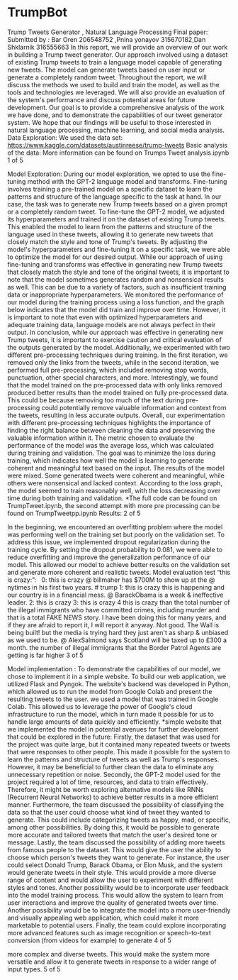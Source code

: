 # TrumpBot
 Trump Tweets Generator , Natural Language Processing Final paper:
Submitted by : Bar Oren 206548752 ,Pnina yonayov 315670182,Dan Shklarnik 316555663
In this report, we will provide an overview of our work in building a Trump tweet generator. Our approach involved using a dataset of existing Trump tweets to train a language model capable of generating new tweets. The model can generate tweets based on user input or generate a completely random tweet.
Throughout the report, we will discuss the methods we used to build and train the model, as well as the tools and technologies we leveraged. We will also provide an evaluation of the system's performance and discuss potential areas for future development.
Our goal is to provide a comprehensive analysis of the work we have done, and to demonstrate the capabilities of our tweet generator system. We hope that our findings will be useful to those interested in natural language processing, machine learning, and social media analysis.
Data Exploration:
We used the data set: https://www.kaggle.com/datasets/austinreese/trump-tweets Basic analysis of the data:
More information can be found on Trumps Tweet analysis.ipynb
       1 of 5

 Model Exploration:
During our model exploration, we opted to use the fine-tuning method with the GPT-2 language model and transforms. Fine-tuning involves training a pre-trained model on a specific dataset to learn the patterns and structure of the language specific to the task at hand. In our case, the task was to generate new Trump tweets based on a given prompt or a completely random tweet.
To fine-tune the GPT-2 model, we adjusted its hyperparameters and trained it on the dataset of existing Trump tweets. This enabled the model to learn from the patterns and structure of the language used in these tweets, allowing it to generate new tweets that closely match the style and tone of Trump's tweets. By adjusting the model's hyperparameters and fine-tuning it on a specific task, we were able to optimize the model for our desired output.
While our approach of using fine-tuning and transforms was effective in generating new Trump tweets that closely match the style and tone of the original tweets, it is important to note that the model sometimes generates random and nonsensical results as well. This can be due to a variety of factors, such as insufficient training data or inappropriate hyperparameters.
We monitored the performance of our model during the training process using a loss function, and the graph below indicates that the model did train and improve over time. However, it is important to note that even with optimized hyperparameters and adequate training data, language models are not always perfect in their output.
In conclusion, while our approach was effective in generating new Trump tweets, it is important to exercise caution and critical evaluation of the outputs generated by the model.
Additionally, we experimented with two different pre-processing techniques during training. In the first iteration, we removed only the links from the tweets, while in the second iteration, we performed full pre-processing, which included removing stop words, punctuation, other special characters, and more.
Interestingly, we found that the model trained on the pre-processed data with only links removed produced better results than the model trained on fully pre-processed data. This could be because removing too much of the text during pre-processing could potentially remove valuable information and context from the tweets, resulting in less accurate outputs.
Overall, our experimentation with different pre-processing techniques highlights the importance of finding the right balance between cleaning the data and preserving the valuable information within it. The metric chosen to evaluate the performance of the model was the average loss, which was calculated during training and validation. The goal was to minimize the loss during training, which indicates how well the model is learning to generate coherent and meaningful text based on the input.
The results of the model were mixed. Some generated tweets were coherent and meaningful, while others were nonsensical and lacked context. According to the loss graph, the model seemed to train reasonably well, with the loss decreasing over time
during both training and validation.
*The full code can be found on TrumpTweet.ipynb, the second attempt with more pre processing can be found on TrumpTweetpp.ipynb
 Results:
 2 of 5

 In the beginning, we encountered an overfitting problem where the model was performing well on the training set but poorly on the validation set.
To address this issue, we implemented dropout regularization during the training cycle. By setting the dropout probability to 0.081, we were able to reduce overfitting and improve the generalization performance of our model. This allowed our model to achieve better results on the validation set and generate more coherent and realistic tweets.
Model evaluation test “this is crazy:”:  
0: this is crazy @ billmaher has $700M to show up at the @ nytimes in his first two years. # trump
1: this is crazy this is happening and our country is in a financial mess. @ BarackObama is a weak & ineffective leader.
  2: this is crazy
3: this is crazy
4 this is crazy
than the total number of the illegal immigrants who have committed crimes, including murder and that is a total FAKE NEWS story. I have been doing this for many years, and if they are afraid to report it, I will report it anyway. Not good. The Wall is being built!
but the media is trying hard they just aren't as sharp & unbiased as we used to be.
@ AlexSalmond says Scotland will be taxed up to £300 a month.
the number of illegal immigrants that the Border Patrol Agents are getting is far higher
3 of 5

 Model implementation :
To demonstrate the capabilities of our model, we chose to implement it in a simple website. To build our web application, we utilized Flask and Pyngok. The website's backend was developed in Python, which allowed us to run the model from Google Colab and present the resulting tweets to the user. we used a model that was trained in Google Colab. This allowed us to leverage the power of Google's cloud infrastructure to run the model, which in turn made it possible for us to handle large amounts of data quickly and efficiently.
*simple website that we implemented the model in
potential avenues for further development that could be explored in the future:
Firstly, the dataset that was used for the project was quite large, but it contained many repeated tweets or tweets that were responses to other people. This made it possible for the system to learn the patterns and structure of tweets as well as Trump's responses. However, it may be beneficial to further clean the data to eliminate any unnecessary repetition or noise.
Secondly, the GPT-2 model used for the project required a lot of time, resources, and data to train effectively. Therefore, it might be worth exploring alternative models like RNNs (Recurrent Neural Networks) to achieve better results in a more efficient manner.
Furthermore, the team discussed the possibility of classifying the data so that the user could choose what kind of tweet they wanted to generate. This could include categorizing tweets as happy, mad, or specific, among other possibilities. By doing this, it would be possible to generate more accurate and tailored tweets that match the user's desired tone or message.
Lastly, the team discussed the possibility of adding more tweets from famous people to the dataset. This would give the user the ability to choose which person's tweets they want to generate. For instance, the user could select Donald Trump, Barack Obama, or Elon Musk, and the system would generate tweets in their style. This would provide a more diverse range of content and would allow the user to experiment with different styles and tones. Another possibility would be to incorporate user feedback into the model training process. This would allow the system to learn from user interactions and improve the quality of generated tweets over time.
Another possibility would be to integrate the model into a more user-friendly and visually appealing web application, which could make it more marketable to potential users. Finally, the team could explore incorporating more advanced features such as image recognition or speech-to-text conversion (from videos for example) to generate
   4 of 5

 more complex and diverse tweets. This would make the system more versatile and allow it to generate tweets in response to a wider range of input types.
5 of 5
